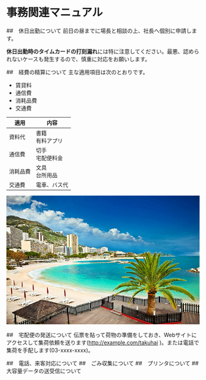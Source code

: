 # 事務関連マニュアル
##　休日出勤について
前日の昼までに場長と相談の上、社長へ個別に申請します。

**休日出勤時のタイムカードの打刻漏れ**には特に注意してください。最悪、認められないケースも発生するので、慎重に対応をお願いします。

##　経費の精算について
主な適用項目は次のとおりです。
- 賃貸料
- 通信費
- 消耗品費
- 交通費

|適用 |内容
|--|--
|資料代 |書籍<br>有料アプリ
|通信費|切手<br>宅配便料金
|消耗品費|文具<br>台所用品
|交通費|電車、バス代

![ビーチ](img/beach.jpg)


##　宅配便の発送について
伝票を貼って荷物の準備をしておき、Webサイトにアクセスして集荷依頼を送ります(http://example.com/takuhai
)。または電話で集荷を手配します(03-xxxx-xxxx)。

##　電話、来客対応について
##　ごみ収集について
##　プリンタについて
##　大容量データの送受信について
